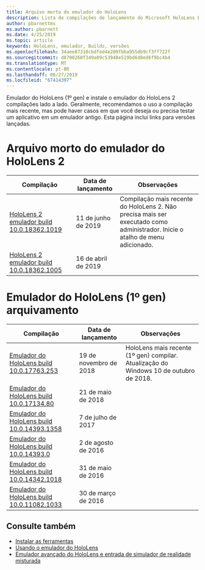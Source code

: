 ```yaml
---
title: Arquivo morto do emulador do HoloLens
description: Lista de compilações de lançamento do Microsoft HoloLens Emulator.
author: pbarnettms
ms.author: pbarnett
ms.date: 4/25/2019
ms.topic: article
keywords: HoloLens, emulador, Builds, versões
ms.openlocfilehash: 34aee87310cbdfed4e209fbba955db9cf3ff722f
ms.sourcegitcommit: d8700260f349a09c53948e519bd6d8ed6f9bc4b4
ms.translationtype: MT
ms.contentlocale: pt-BR
ms.lasthandoff: 06/27/2019
ms.locfileid: "67414397"
---
```

Emulador do HoloLens (1º gen) e instale o emulador do HoloLens 2 compilações lado a lado. Geralmente, recomendamos o uso a compilação mais recente, mas pode haver casos em que você deseja ou precisa testar um aplicativo em um emulador antigo. Esta página inclui links para versões lançadas.


# <a name="hololens-2-emulator-archive"></a>Arquivo morto do emulador do HoloLens 2


|  Compilação |  Data de lançamento |  Observações | 
|----------|----------|----------|
|  [HoloLens 2 emulador build 10.0.18362.1019](https://go.microsoft.com/fwlink/?linkid=2095316) | 11 de junho de 2019 | Compilação mais recente do HoloLens 2.  Não precisa mais ser executado como administrador.  Inicie o atalho de menu adicionado. |
|  [HoloLens 2 emulador build 10.0.18362.1005](https://go.microsoft.com/fwlink/?linkid=2087187) | 16 de abril de 2019 |  |


# <a name="hololens-emulator-1st-gen-archive"></a>Emulador do HoloLens (1º gen) arquivamento


|  Compilação |  Data de lançamento |  Observações | 
|----------|----------|----------|
|  [Emulador do HoloLens build 10.0.17763.253](https://go.microsoft.com/fwlink/?linkid=2065980) | 19 de novembro de 2018 | HoloLens mais recente (1º gen) compilar. Atualização do Windows 10 de outubro de 2018. |
|  [Emulador do HoloLens build 10.0.17134.80](https://go.microsoft.com/fwlink/?linkid=874531) | 21 de maio de 2018 | 
|  [Emulador do HoloLens build 10.0.14393.1358](https://go.microsoft.com/fwlink/?linkid=852626) |  7 de julho de 2017 |
|  [Emulador do HoloLens build 10.0.14393.0](http://go.microsoft.com/fwlink/?LinkID=823018) |  2 de agosto de 2016 |
|  [Emulador do HoloLens build 10.0.14342.1018](http://go.microsoft.com/fwlink/?LinkID=823018) |  31 de maio de 2016 |
|  [Emulador do HoloLens build 10.0.11082.1033](http://go.microsoft.com/fwlink/?LinkID=724053) |  30 de março de 2016 |

## <a name="see-also"></a>Consulte também
* [Instalar as ferramentas](install-the-tools.md)
* [Usando o emulador do HoloLens](using-the-hololens-emulator.md)
* [Emulador avançado do HoloLens e entrada de simulador de realidade misturada](advanced-hololens-emulator-and-mixed-reality-simulator-input.md)
